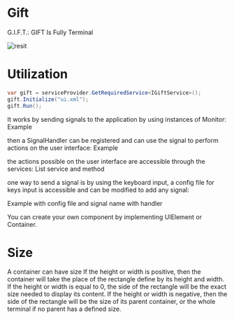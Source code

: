 # Gift

G.I.F.T.: GIFT Is Fully Terminal

![resit](assets/example.gif)

# Utilization

```cs
var gift = serviceProvider.GetRequiredService<IGiftService>();
gift.Initialize("ui.xml");
gift.Run();

```

It works by sending signals to the application by using instances of Monitor:
Example

then a SignalHandler can be registered and can use the signal to perform actions on the user interface:
Example

the actions possible on the user interface are accessible through the services:
List service and method

one way to send a signal is by using the keyboard input, a config file for keys input is accessible and can be modified to add any signal:

Example with config file and signal name with handler

You can create your own component by implementing UIElement or Container.

# Size
A container can have size 
If the height or width is positive, then the container will take the place of the rectangle define by its height and width.
If the height or width is equal to 0, the side of the rectangle will be the exact size needed to display its content.
If the height or width is negative, then the side of the rectangle will be the size of its parent container, or the whole terminal if no parent has a defined size.


# 
